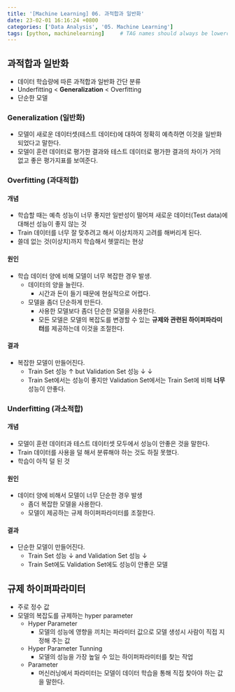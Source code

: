 ```yaml
---
title: '[Machine Learning] 06. 과적합과 일반화'
date: 23-02-01 16:16:24 +0800
categories: ['Data Analysis', '05. Machine Learning']
tags: [python, machinelearning]     # TAG names should always be lowercase
---
```


## 과적합과 일반화

- 데이터 학습량에 따른 과적합과 일반화 간단 분류
- Underfitting < **Generalization** < Overfitting
- 단순한 모델

### **Generalization (일반화)**
- 모델이 새로운 데이터셋(테스트 데이터)에 대하여 정확히 예측하면 이것을 일반화 되었다고 말한다.
- 모델이 훈련 데이터로 평가한 결과와 테스트 데이터로 평가한 결과의 차이가 거의 없고 좋은 평가지표를 보여준다.

### **Overfitting (과대적합)**
#### 개념
- 학습할 때는 예측 성능이 너무 좋지만 일반성이 떨어져 새로운 데이터(Test data)에 대해선 성능이 좋지 않는 것
- Train 데이터를 너무 잘 맞추려고 해서 이상치까지 고려를 해버리게 된다.
- 쓸데 없는 것(이상치)까지 학습해서 헷깔리는 현상
#### 원인
- 학습 데이터 양에 비해 모델이 너무 복잡한 경우 발생.
    - 데이터의 양을 늘린다. 
        - 시간과 돈이 들기 때문에 현실적으로 어렵다.
    - 모델을 좀더 단순하게 만든다.
        - 사용한 모델보다 좀더 단순한 모델을 사용한다.
        - 모든 모델은 모델의 복잡도를 변경할 수 있는 **규제와 관련된 하이퍼파라미터**를 제공하는데 이것을 조절한다.
#### 결과
- 복잡한 모델이 만들어진다.
    - Train Set 성능 &uarr;  but  Validation Set 성능 &darr; &darr;
    - Train Set에서는 성능이 좋지만 Validation Set에서는 Train Set에 비해 **너무** 성능이 안좋다.
    
### **Underfitting (과소적합)**
#### 개념
- 모델이 훈련 데이터과 테스트 데이터셋 모두에서 성능이 안좋은 것을 말한다.
- Train 데이터를 사용을 덜 해서 분류해야 하는 것도 하질 못했다.
- 학습이 아직 덜 된 것
#### 원인
- 데이터 양에 비해서 모델이 너무 단순한 경우 발생
    - 좀더 복잡한 모델을 사용한다.
    - 모델이 제공하는 규제 하이퍼파라미터를 조절한다.
#### 결과
- 단순한 모델이 만들어진다.
    - Train Set 성능 &darr;  and  Validation Set 성능 &darr;
    - Train Set에도 Validation Set에도 성능이 안좋은 모델

## 규제 하이퍼파라미터
- 주로 정수 값
- 모델의 복잡도를 규제하는 hyper parameter
    - Hyper Parameter
        - 모델의 성능에 영향을 끼치는 파라미터 값으로 모델 생성시 사람이 직접 지정해 주는 값
    - Hyper Parameter Tunning
        - 모델의 성능을 가장 높일 수 있는 하이퍼파라미터를 찾는 작업
    - Parameter
        - 머신러닝에서 파라미터는 모델이 데이터 학습을 통해 직접 찾아야 하는 값을 말한다.

